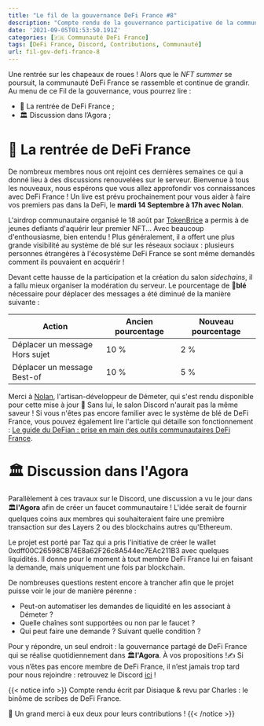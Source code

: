 ```yaml
---
title: "Le fil de la gouvernance DeFi France #8"
description: "Compte rendu de la gouvernance participative de la communauté DeFi France. De nouveaux membres avec la rentrée de DeFi France !"
date: '2021-09-05T01:53:50.191Z'
categories: [🇫🇷 Communauté DeFi France]
tags: [DeFi France, Discord, Contributions, Communauté]
url: fil-gov-defi-france-8
---
```


Une rentrée sur les chapeaux de roues ! Alors que le *NFT summer* se poursuit, la communauté DeFi France se rassemble et continue de grandir. Au menu de ce Fil de la gouvernance, vous pourrez lire :

- 📢 La rentrée de DeFi France ;
- 🏛️ Discussion dans l’Agora ;

# 📢 La rentrée de DeFi France

De nombreux membres nous ont rejoint ces dernières semaines ce qui a donné lieu à des discussions renouvelées sur le serveur. Bienvenue à tous les nouveaux, nous espérons que vous allez approfondir vos connaissances avec DeFi France ! Un live est prévu prochainement pour vous aider à faire vos premiers pas dans la DeFi, le **mardi 14 Septembre à 17h avec Nolan**.

L'airdrop communautaire organisé le 18 août par [TokenBrice](https://twitter.com/TokenBrice) a permis à de jeunes defiants d'aquérir leur premier NFT... Avec beaucoup d'enthousiasme, bien entendu ! Plus généralement, il a offert une plus grande visibilité au système de blé sur les réseaux sociaux : plusieurs personnes étrangères à l'écosystème DeFi France se sont même demandés comment ils pouvaient en acquérir !

Devant cette hausse de la participation et la création du salon *sidechains*, il a fallu mieux organiser la modération du serveur. Le pourcentage de 🌾**blé** nécessaire pour déplacer des messages a été diminué de la manière suivante :

|Action|Ancien pourcentage|Nouveau pourcentage|
|----|----|----|
|Déplacer un message Hors sujet|10 %|2 %|
|Déplacer un message Best-of|10 %|5 %|


Merci à [Nolan](https://twitter.com/NolanVanmoortel), l'artisan-développeur de Démeter, qui s'est rendu disponible pour cette mise à jour 🙏 Sans lui, le salon Discord n'aurait pas la même saveur ! Si vous n'êtes pas encore familier avec le système de blé de DeFi France, vous pouvez également lire l'article qui détaille son fonctionnement : [Le guide du DeFian : prise en main des outils communautaires DeFi France](https://tokenbrice.xyz/fr/guide-defian/#incitation--les-bases-du--bl%C3%A9).

# 🏛️ Discussion dans l'Agora

Parallèlement à ces travaux sur le Discord, une discussion a vu le jour dans 🏛️**l'Agora** afin de créer un faucet communautaire ! L'idée serait de fournir quelques coins aux membres qui souhaiteraient faire une première transaction sur des Layers 2 ou des blockchains autres qu'Ethereum.

Le projet est porté par Taz qui a pris l'initiative de créer le wallet 0xdff00C26598CB74E8a62F26c8A544ec7EAc211B3 avec quelques liquidités. Il donne pour le moment à tout membre DeFi France lui en faisant la demande, mais uniquement une fois par blockchain.

De nombreuses questions restent encore à trancher afin que le projet puisse voir le jour de manière pérenne :

* Peut-on automatiser les demandes de liquidité en les associant à Démeter ?
* Quelle chaînes sont supportées ou non par le faucet ? 
* Qui peut faire une demande ? Suivant quelle condition ?

Pour y répondre, un seul endroit : la gouvernance partagé de DeFi France qui se réalise quotidiennement dans 🏛️**l'Agora**. À vos propositions !✍ Si vous n’êtes pas encore membre de DeFi France, il n’est jamais trop tard pour nous rejoindre : retrouvez le Discord [ici](https://discord.gg/GuzNkFnZb4) !

{{< notice info >}}
Compte rendu écrit par Disiaque & revu par Charles : le binôme de scribes de DeFi France.

🙏 Un grand merci à eux deux pour leurs contributions !
{{< /notice >}}
